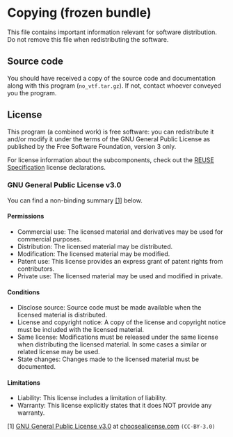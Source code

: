 # Copying (frozen bundle)

This file contains important information relevant for software distribution. Do not remove this file when redistributing the software.

## Source code

You should have received a copy of the source code and documentation along with this program (`no_vtf.tar.gz`). If not, contact whoever conveyed you the program.

## License

This program (a combined work) is free software: you can redistribute it and/or modify it under the terms of the GNU General Public License as published by the Free Software Foundation, version 3 only.

For license information about the subcomponents, check out the [REUSE Specification](https://reuse.software/spec/) license declarations.

### GNU General Public License v3.0

You can find a non-binding summary [[1]](https://choosealicense.com/licenses/gpl-3.0/) below.

#### Permissions

- Commercial use: The licensed material and derivatives may be used for commercial purposes.
- Distribution: The licensed material may be distributed.
- Modification: The licensed material may be modified.
- Patent use: This license provides an express grant of patent rights from contributors.
- Private use: The licensed material may be used and modified in private.

#### Conditions

- Disclose source: Source code must be made available when the licensed material is distributed.
- License and copyright notice: A copy of the license and copyright notice must be included with the licensed material.
- Same license: Modifications must be released under the same license when distributing the licensed material. In some cases a similar or related license may be used.
- State changes: Changes made to the licensed material must be documented.

#### Limitations

- Liability: This license includes a limitation of liability.
- Warranty: This license explicitly states that it does NOT provide any warranty.

[1] [GNU General Public License v3.0](https://choosealicense.com/licenses/gpl-3.0/) at [choosealicense.com](https://choosealicense.com) `(CC-BY-3.0)`
